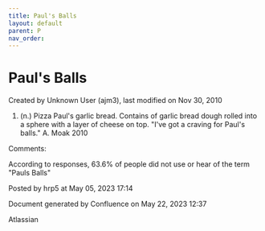 ```yaml
---
title: Paul's Balls
layout: default
parent: P
nav_order:
---
```


# Paul's Balls

Created by  Unknown User (ajm3), last modified on Nov 30, 2010

1. (n.) Pizza Paul's garlic bread. Contains of garlic bread dough rolled into a sphere with a layer of cheese on top. &quot;I've got a craving for Paul's balls.&quot; A. Moak 2010

Comments:

According to responses, 63.6% of people did not use or hear of the term &quot;Pauls Balls&quot;

Posted by hrp5 at May 05, 2023 17:14

Document generated by Confluence on May 22, 2023 12:37

Atlassian
